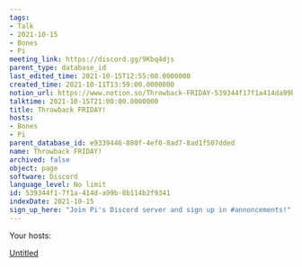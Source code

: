 ```yaml
---
tags:
- Talk
- 2021-10-15
- Bones
- Pi
meeting_link: https://discord.gg/9Kbq4djs
parent_type: database_id
last_edited_time: 2021-10-15T12:55:00.0000000
created_time: 2021-10-11T13:59:00.0000000
notion_url: https://www.notion.so/Throwback-FRIDAY-539344f17f1a414da99b8b114b2f9341
talktime: 2021-10-15T21:00:00.0000000
title: Throwback FRIDAY!
hosts:
- Bones
- Pi
parent_database_id: e9339446-880f-4ef0-8ad7-8ad1f507dded
name: Throwback FRIDAY!
archived: false
object: page
software: Discord
language_level: No limit
id: 539344f1-7f1a-414d-a99b-8b114b2f9341
indexDate: 2021-10-15
sign_up_here: "Join Pi's Discord server and sign up in #annoncements!"
---
```




Your hosts:

[Untitled](https://www.notion.so/482e61b02b9c4456b2b4fe86bb7544c6)   





